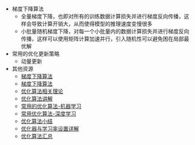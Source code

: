 - 梯度下降算法
  - 全量梯度下降，也即对所有的训练数据计算损失并进行梯度反向传播，这样会导致计算开销大，从而使得模型的推理速度变慢很多
  - 小批量随机梯度下降，对每一个小批量内的数据计算损失并进行梯度反向传播，这样可以使用矩阵计算加速并行，引入随机性可以避免困在局部最优解
- 常用的优化更新策略
  - 动量更新
- 其他资源
    - [梯度下降算法](https://mp.weixin.qq.com/s/dmwMPnOsr15eFTQOpmf8Og)
    - [梯度下降算法](https://mp.weixin.qq.com/s/48vMmq-3Js374sh0HpAP0A)
    - [优化算法相关理论](https://mp.weixin.qq.com/s/pj_Vs_S5Lkc0h3qXOv2mYQ)
    - [优化算法讲解](https://mp.weixin.qq.com/s/AEb5a0jct-5v8w2kV4iQXg)
    - [常用的优化算法-机器学习](https://mp.weixin.qq.com/s/G6wzoPZL_hflSVr3dWY-Cg)
    - [常用优化算法-深度学习](https://mp.weixin.qq.com/s/3dtsdxNuQD4FD4gRQpN8fA)
    - [优化算法小结](https://mp.weixin.qq.com/s/kj8VulNMfEgVShnyE43G9A)
    - [优化器与学习率设置详解](https://mp.weixin.qq.com/s/dGbGc3KHITVLT-uCFe5_vw)
    - [优化算法汇总](https://mp.weixin.qq.com/s/BUuugx8sC9QipYGe880Edw)

